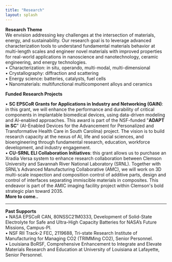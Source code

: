 ```yaml
---
title: "Research"
layout: splash
---
```

<!-- &bull;&nbsp;text<br> -->

<b>Research Theme</b><br>
We envision addressing key challenges at the intersection of materials, energy, and sustainability. Our research goal is to leverage advanced characterization tools to understand fundamental materials behavior at multi-length scales and engineer novel materials with improved properties for real-world applications in nanoscience and nanotechnology, ceramic engineering, and energy technologies.<br>
&bull;&nbsp;Characterization: in situ, operando, multi-modal, multi-dimensional<br>
&bull;&nbsp;Crystallography: diffraction and scattering<br>
&bull;&nbsp;Energy science: batteries, catalysts, fuel cells<br>
&bull;&nbsp;Nanomaterials: multifunctional multicomponent alloys and ceramics<br>

<b>Funded Research Projects</b><br>
<!-- <img src="/assets/placeholder_2.jpg" alt="placeholder_2"><br> -->
&bull;&nbsp;<b>SC EPSCoR Grants for Applications in Industry and Networking (GAIN)</b>: in this grant, we will enhance the performance and durability of critical components in implantable biomedical devices, using data-driven modeling and AI-enabled approaches. This award is part of the NSF-funded "<b>ADAPT in SC</b>" (AI-Enabled Devices for the Advancement for Personalized and Transformative Health Care in South Carolina) project. The vision is to build research capacity at the nexus of AI, life and social sciences, and bioengineering through fundamental research, education, workforce development, and industry engagement.<br>
&bull;&nbsp;<b>CU-SRNL ELI Collaboration Initiatives</b>: this grant allows us to purchase an Xradia Versa system to enhance research collaboration between Clemson University and Savannah River National Laboratory (SRNL). Together with SRNL’s Advanced Manufacturing Collaborative (AMC), we will work on 3D multi-scale inspection and composition control of additive parts, design and control of interfaces separating immiscible materials in composites. This endeavor is part of the AMIC imaging facility project within Clemson's bold strategic plan toward 2035.<br>
<b>More to come..</b>

<hr>
<b>Past Supports</b><br>
&bull;&nbsp;NASA EPSCoR CAN, 80NSSC21M0333, Development of Solid-State Electrolyte for Safe and Ultra-High Capacity Batteries for NASA’s Future Missions, Campus-PI.<br>
&bull;&nbsp;NSF RII Track-2 FEC, 2119688, Tri-state Research Institute of Manufacturing for Managing CO2 (TRIMMing CO2), Senior Personnel.<br>
&bull;&nbsp;Louisiana BoRSF, Comprehensive Enhancement to Integrate and Elevate Materials Research and Education at University of Louisiana at Lafayette, Senior Personnel.<br>
